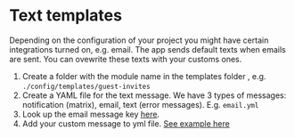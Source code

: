 # Text templates

Depending on the configuration of your project you might have certain integrations turned on, e.g. email.
The app sends default texts when emails are sent. You can ovewrite these texts with your customs ones.

1. Create a folder with the module name in the templates folder , e.g. `./config/templates/guest-invites`
2. Create a YAML file for the text message. We have 3 types of messages: notification (matrix), email, text (error messages). E.g. `email.yml`
3. Look up the email message key [here](https://github.com/paritytech/polkadot-hub-app/blob/master/src/integrations/email-smtp/README.md#guest-invites).
4. Add your custom message to yml file. [See example here](https://github.com/paritytech/polkadot-hub-app/blob/master/src/modules/guest-invites/templates/email.yaml)
